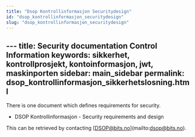 ```yaml
---
title: "Dsop Kontrollinformasjon Securitydesign"
id: "dsop_kontrollinformasjon_securitydesign"
slug: "dsop_kontrollinformasjon_securitydesign"
---
```


﻿---
title: Security documentation Control Information
keywords: sikkerhet, kontrollprosjekt, kontoinformasjon, jwt, maskinporten
sidebar: main_sidebar
permalink: dsop_kontrollinformasjon_sikkerhetslosning.html
---

There is one document which defines requirements for security.

* DSOP Kontrollinformasjon - Security requirements and design

This can be retrieved by contacting [[DSOP@bits.no](mailto:DSOP@bits.no)](mailto:dsop@bits.no).
